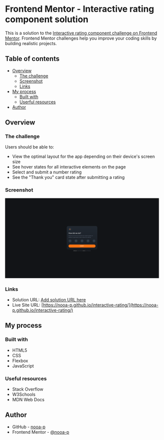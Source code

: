 # Frontend Mentor - Interactive rating component solution

This is a solution to the [Interactive rating component challenge on Frontend Mentor](https://www.frontendmentor.io/challenges/interactive-rating-component-koxpeBUmI). Frontend Mentor challenges help you improve your coding skills by building realistic projects. 

## Table of contents

- [Overview](#overview)
  - [The challenge](#the-challenge)
  - [Screenshot](#screenshot)
  - [Links](#links)
- [My process](#my-process)
  - [Built with](#built-with)
  - [Userful resources](#useful-resources)
- [Author](#author)

## Overview

### The challenge

Users should be able to:

- View the optimal layout for the app depending on their device's screen size
- See hover states for all interactive elements on the page
- Select and submit a number rating
- See the "Thank you" card state after submitting a rating

### Screenshot

![](./screenshot-desktop.png)

### Links

- Solution URL: [Add solution URL here](https://your-solution-url.com)
- Live Site URL: [https://nooa-p.github.io/interactive-rating/](https://nooa-p.github.io/interactive-rating/)

## My process

### Built with

- HTML5
- CSS
- Flexbox
- JavaScript

### Useful resources

- Stack Overflow
- W3Schools
- MDN Web Docs

## Author

- GitHub - [nooa-p](https://github.com/nooa-p)
- Frontend Mentor - [@nooa-p](https://www.frontendmentor.io/profile/nooa-p)
